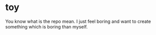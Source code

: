 # toy
You know what is the repo mean. I just feel boring and want to create something which is boring than myself.
